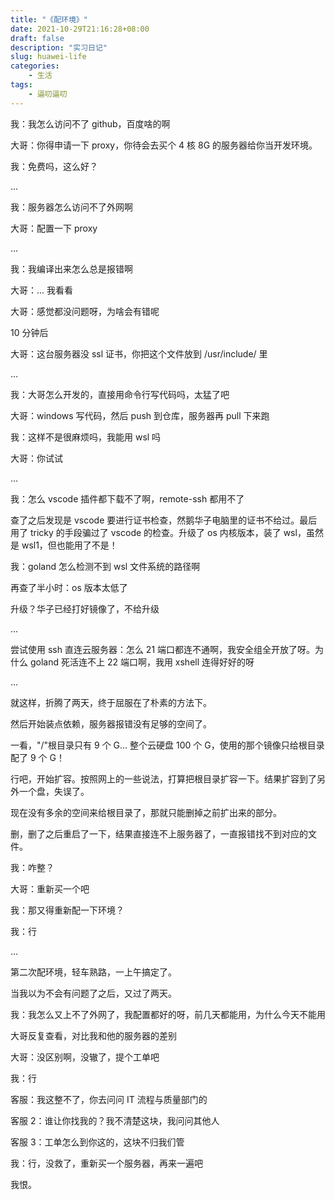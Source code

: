 ```yaml
---
title: "《配环境》"
date: 2021-10-29T21:16:28+08:00
draft: false
description: "实习日记"
slug: huawei-life
categories:
    - 生活
tags:
    - 逼叨逼叨
---
```


我：我怎么访问不了 github，百度啥的啊

大哥：你得申请一下 proxy，你待会去买个 4 核 8G 的服务器给你当开发环境。

我：免费吗，这么好？

...

我：服务器怎么访问不了外网啊

大哥：配置一下 proxy

...

我：我编译出来怎么总是报错啊

大哥：... 我看看

大哥：感觉都没问题呀，为啥会有错呢

10 分钟后

大哥：这台服务器没 ssl 证书，你把这个文件放到 /usr/include/ 里

...

我：大哥怎么开发的，直接用命令行写代码吗，太猛了吧

大哥：windows 写代码，然后 push 到仓库，服务器再 pull 下来跑

我：这样不是很麻烦吗，我能用 wsl 吗

大哥：你试试

...

我：怎么 vscode 插件都下载不了啊，remote-ssh 都用不了

查了之后发现是 vscode 要进行证书检查，然鹅华子电脑里的证书不给过。最后用了 tricky 的手段骗过了 vscode 的检查。升级了 os 内核版本，装了 wsl，虽然是 wsl1，但也能用了不是！

我：goland 怎么检测不到 wsl 文件系统的路径啊

再查了半小时：os 版本太低了

升级？华子已经打好镜像了，不给升级

...

尝试使用 ssh 直连云服务器：怎么 21 端口都连不通啊，我安全组全开放了呀。为什么 goland 死活连不上 22 端口啊，我用 xshell 连得好好的呀

...

就这样，折腾了两天，终于屈服在了朴素的方法下。

然后开始装点依赖，服务器报错没有足够的空间了。

一看，"/"根目录只有 9 个 G... 整个云硬盘 100 个 G，使用的那个镜像只给根目录配了 9 个 G！

行吧，开始扩容。按照网上的一些说法，打算把根目录扩容一下。结果扩容到了另外一个盘，失误了。

现在没有多余的空间来给根目录了，那就只能删掉之前扩出来的部分。

删，删了之后重启了一下，结果直接连不上服务器了，一直报错找不到对应的文件。

我：咋整？

大哥：重新买一个吧

我：那又得重新配一下环境？

我：行

...

第二次配环境，轻车熟路，一上午搞定了。

当我以为不会有问题了之后，又过了两天。

我：我怎么又上不了外网了，我配置都好的呀，前几天都能用，为什么今天不能用

大哥反复查看，对比我和他的服务器的差别

大哥：没区别啊，没辙了，提个工单吧

我：行

客服：我这整不了，你去问问 IT 流程与质量部门的

客服 2：谁让你找我的？我不清楚这块，我问问其他人

客服 3：工单怎么到你这的，这块不归我们管

我：行，没救了，重新买一个服务器，再来一遍吧

我恨。
